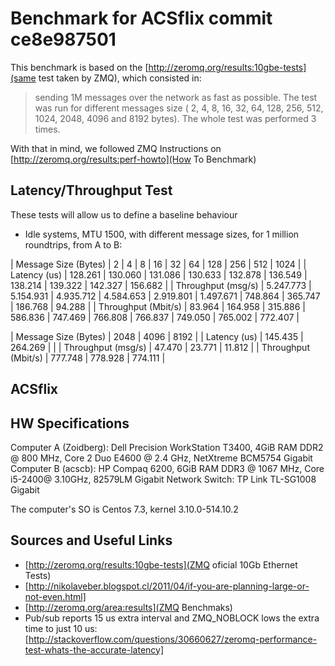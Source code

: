 # Benchmark for ACSflix commit ce8e987501

This benchmark is based on the [http://zeromq.org/results:10gbe-tests](same test taken by ZMQ), which consisted in:

> sending 1M messages over the network as fast as possible. The test was run for different messages size ( 2, 4, 8, 16, 32, 64, 128, 256, 512, 1024, 2048, 4096 and 8192 bytes). The whole test was performed 3 times.

With that in mind, we followed ZMQ Instructions on [http://zeromq.org/results:perf-howto](How To Benchmark)

## Latency/Throughput Test

These tests will allow us to define a baseline behaviour

 - Idle systems, MTU 1500, with different message sizes, for 1 million roundtrips, from A to B: 

| Message Size (Bytes) | 2         | 4         | 8         | 16        | 32        | 64        | 128      | 256      | 512      | 1024    |
|  Latency  (us)       | 128.261   | 130.060   | 131.086   | 130.633   | 132.878   | 136.549   | 138.214  | 139.322  | 142.327  | 156.682 |
|  Throughput (msg/s)  | 5.247.773 | 5.154.931 | 4.935.712 | 4.584.653 | 2.919.801 | 1.497.671 | 748.864  | 365.747  | 186.768  | 94.288  |
|  Throughput (Mbit/s) | 83.964    | 164.958   | 315.886   | 586.836   | 747.469   | 766.808   | 766.837  | 749.050  | 765.002  | 772.407 |

| Message Size (Bytes) | 2048    | 4096    | 8192      |
|  Latency  (us)       | 145.435 | 264.269 |    |
|  Throughput (msg/s)  | 47.470  | 23.771  | 11.812   |
|  Throughput (Mbit/s) | 777.748 | 778.928 | 774.111  |


## ACSflix

## HW Specifications
Computer A (Zoidberg): Dell Precision WorkStation T3400, 4GiB RAM DDR2 @ 800 MHz, Core 2 Duo E4600 @ 2.4 GHz, NetXtreme BCM5754 Gigabit
Computer B (acscb): HP Compaq 6200, 6GiB RAM DDR3 @ 1067 MHz, Core i5-2400@ 3.10GHz, 82579LM Gigabit Network
Switch: TP Link TL-SG1008 Gigabit

The computer's SO is Centos 7.3, kernel 3.10.0-514.10.2

## Sources and Useful Links
 - [http://zeromq.org/results:10gbe-tests](ZMQ oficial 10Gb Ethernet Tests)
 - [http://nikolaveber.blogspot.cl/2011/04/if-you-are-planning-large-or-not-even.html]
 - [http://zeromq.org/area:results](ZMQ Benchmaks)
 - Pub/sub reports 15 us extra interval and ZMQ_NOBLOCK lows the extra time to just 10 us: [http://stackoverflow.com/questions/30660627/zeromq-performance-test-whats-the-accurate-latency]
